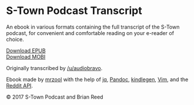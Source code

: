 # S-Town Podcast Transcript

An ebook in various formats containing the full transcript of the S-Town podcast, for convenient and comfortable reading on your e-reader of choice.

[Download EPUB](https://github.com/mrzool/s-town/raw/master/s-town.epub)  
[Download MOBI](https://github.com/mrzool/s-town/raw/master/s-town.mobi)

Originally transcribed by [/u/audiobravo](https://www.reddit.com/user/audio_bravo).

Ebook made by [mrzool](http://mrzool.cc/) with the help of [jq](https://stedolan.github.io/jq/), [Pandoc](http://pandoc.org/), [kindlegen](https://www.amazon.com/gp/feature.html?docId=1000765211), [Vim](http://www.vim.org/), and the [Reddit API](https://www.reddit.com/dev/api/).

© 2017 S-Town Podcast and Brian Reed
